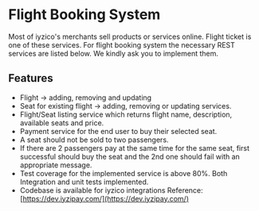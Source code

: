 #  Flight Booking System

Most of iyzico's merchants sell products or services online. Flight ticket is one of these services.
For flight booking system the necessary REST services are listed below. We kindly ask you to implement them.

## Features

* Flight -> adding, removing and updating
* Seat for existing flight -> adding, removing or updating services. 
* Flight/Seat listing service which returns flight name, description, available seats and price.
* Payment service for the end user to buy their selected seat.
* A seat should not be sold to two passengers.
* If there are 2 passengers pay at the same time for the same seat, first successful should buy the seat and the 2nd one should fail with an appropriate message.
* Test coverage for the implemented service is above 80%. Both Integration and unit tests implemented.
* Codebase is available for iyzico integrations
Reference: [https://dev.iyzipay.com/](https://dev.iyzipay.com/)




